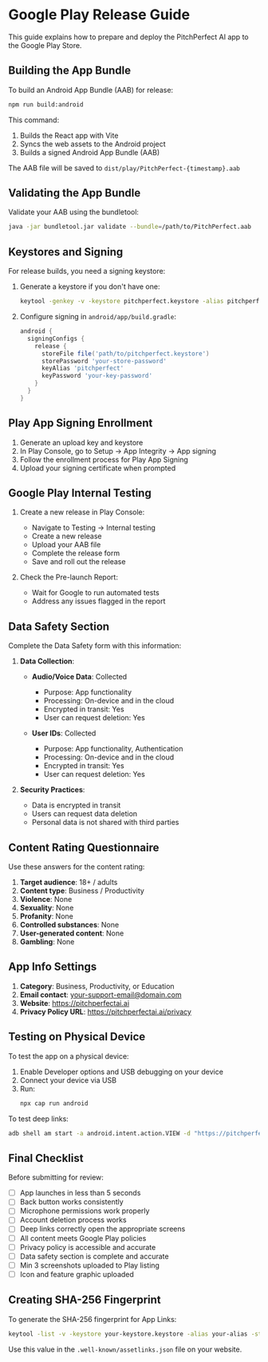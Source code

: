 
# Google Play Release Guide

This guide explains how to prepare and deploy the PitchPerfect AI app to the Google Play Store.

## Building the App Bundle

To build an Android App Bundle (AAB) for release:

```bash
npm run build:android
```

This command:
1. Builds the React app with Vite
2. Syncs the web assets to the Android project
3. Builds a signed Android App Bundle (AAB)

The AAB file will be saved to `dist/play/PitchPerfect-{timestamp}.aab`

## Validating the App Bundle

Validate your AAB using the bundletool:

```bash
java -jar bundletool.jar validate --bundle=/path/to/PitchPerfect.aab
```

## Keystores and Signing

For release builds, you need a signing keystore:

1. Generate a keystore if you don't have one:
   ```bash
   keytool -genkey -v -keystore pitchperfect.keystore -alias pitchperfect -keyalg RSA -keysize 2048 -validity 10000
   ```

2. Configure signing in `android/app/build.gradle`:
   ```gradle
   android {
     signingConfigs {
       release {
         storeFile file('path/to/pitchperfect.keystore')
         storePassword 'your-store-password'
         keyAlias 'pitchperfect'
         keyPassword 'your-key-password'
       }
     }
   }
   ```

## Play App Signing Enrollment

1. Generate an upload key and keystore
2. In Play Console, go to Setup → App Integrity → App signing
3. Follow the enrollment process for Play App Signing
4. Upload your signing certificate when prompted

## Google Play Internal Testing

1. Create a new release in Play Console:
   - Navigate to Testing → Internal testing
   - Create a new release
   - Upload your AAB file
   - Complete the release form
   - Save and roll out the release

2. Check the Pre-launch Report:
   - Wait for Google to run automated tests
   - Address any issues flagged in the report

## Data Safety Section

Complete the Data Safety form with this information:

1. **Data Collection**:
   - **Audio/Voice Data**: Collected
     - Purpose: App functionality
     - Processing: On-device and in the cloud
     - Encrypted in transit: Yes
     - User can request deletion: Yes

   - **User IDs**: Collected
     - Purpose: App functionality, Authentication
     - Processing: On-device and in the cloud
     - Encrypted in transit: Yes
     - User can request deletion: Yes

2. **Security Practices**:
   - Data is encrypted in transit
   - Users can request data deletion
   - Personal data is not shared with third parties

## Content Rating Questionnaire

Use these answers for the content rating:

1. **Target audience**: 18+ / adults
2. **Content type**: Business / Productivity
3. **Violence**: None
4. **Sexuality**: None
5. **Profanity**: None
6. **Controlled substances**: None
7. **User-generated content**: None
8. **Gambling**: None

## App Info Settings

1. **Category**: Business, Productivity, or Education
2. **Email contact**: your-support-email@domain.com
3. **Website**: https://pitchperfectai.ai
4. **Privacy Policy URL**: https://pitchperfectai.ai/privacy

## Testing on Physical Device

To test the app on a physical device:

1. Enable Developer options and USB debugging on your device
2. Connect your device via USB
3. Run:
   ```bash
   npx cap run android
   ```

To test deep links:
```bash
adb shell am start -a android.intent.action.VIEW -d "https://pitchperfectai.ai/demo"
```

## Final Checklist

Before submitting for review:

- [ ] App launches in less than 5 seconds
- [ ] Back button works consistently
- [ ] Microphone permissions work properly
- [ ] Account deletion process works
- [ ] Deep links correctly open the appropriate screens
- [ ] All content meets Google Play policies
- [ ] Privacy policy is accessible and accurate
- [ ] Data safety section is complete and accurate
- [ ] Min 3 screenshots uploaded to Play listing
- [ ] Icon and feature graphic uploaded

## Creating SHA-256 Fingerprint

To generate the SHA-256 fingerprint for App Links:

```bash
keytool -list -v -keystore your-keystore.keystore -alias your-alias -storepass your-password -keypass your-key-password
```

Use this value in the `.well-known/assetlinks.json` file on your website.
